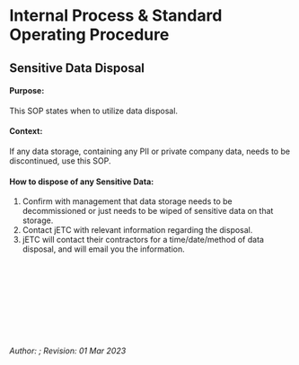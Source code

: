 # Internal Process & Standard Operating Procedure

## Sensitive Data Disposal


#### Purpose:
This SOP states when to utilize data disposal. 


#### Context:
If any data storage, containing any PII or private company data, needs to be discontinued, use this SOP. 


#### How to dispose of any Sensitive Data:
1. Confirm with management that data storage needs to be decommissioned or just needs to be wiped of sensitive data on that storage. 
2. Contact jETC with relevant information regarding the disposal.
3. jETC will contact their contractors for a time/date/method of data disposal, and will email you the information.

<br />
<br />
<br />
<br />
<br />
<br />
<br />
<br />

*Author: ; Revision: 01 Mar 2023*
